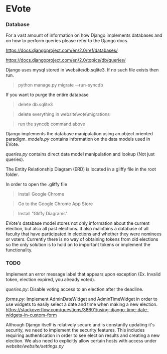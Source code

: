 # EVote

### Database
For a vast amount of information on how Django implements databases and on how to perform queries please refer to the Django docs.

https://docs.djangoproject.com/en/2.0/ref/databases/

https://docs.djangoproject.com/en/2.0/topics/db/queries/

Django uses mysql stored in \website\db.sqlite3. If no such file exists then run.
> python manage.py migrate --run-syncdb

If you want to purge the entire database

> delete db.sqlite3

> delete everything in website\vote\migrations

> run the syncdb command above

Django implements the database manipulation using an object oriented paradigm.
_models.py_ contains information on the data models used in EVote.

_queries.py_ contains direct data model manipulation and lookup (Not just queries).

The Entity Relationship Diagram (ERD) is located in a gliffy file in the root folder.

In order to open the .gliffy file

> Install Google Chrome

> Go to the Google Chrome App Store

> Install "Gliffy Diagrams"

EVote's database model stores not only information about the current election, but also all past elections. It also maintains a database of all faculty that have participated in elections and whether they were nominees or voters. Currently there is no way of obtaining tokens from old elections so the only solution is to hold on to important tokens or implement the functionality.

### TODO
Implement an error message label that appears upon exception (Ex. Invalid token, election expired, you already voted).

_queries.py_: Disable voting access to an election after the deadline.

_forms.py_: Implement AdminDateWidget and AdminTimeWidget in order to use widgets to easily select a date and time when making a new election.
https://stackoverflow.com/questions/38601/using-django-time-date-widgets-in-custom-form

Although Django itself is relatively secure and is constantly updating it's security, we need to implement the security features. This includes requiring authentication in order to see election results and creating a new election. We also need to explicitly allow certain hosts with access under _website/website/settings.py_
